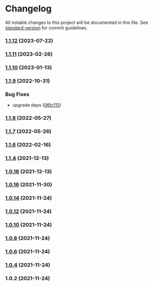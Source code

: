 # Changelog

All notable changes to this project will be documented in this file. See [standard-version](https://github.com/conventional-changelog/standard-version) for commit guidelines.

### [1.1.12](https://github.com/Koatty/koatty_proto/compare/v1.1.11...v1.1.12) (2023-07-22)

### [1.1.11](https://github.com/Koatty/koatty_proto/compare/v1.1.10...v1.1.11) (2023-02-26)

### [1.1.10](https://github.com/Koatty/koatty_proto/compare/v1.1.9...v1.1.10) (2023-01-13)

### [1.1.9](https://github.com/Koatty/koatty_proto/compare/v1.1.8...v1.1.9) (2022-10-31)


### Bug Fixes

* upgrade deps ([06fc115](https://github.com/Koatty/koatty_proto/commit/06fc1157b4bc2014a49a240626a7280b808d2acd))

### [1.1.8](https://github.com/Koatty/koatty_proto/compare/v1.1.7...v1.1.8) (2022-05-27)

### [1.1.7](https://github.com/Koatty/koatty_proto/compare/v1.1.6...v1.1.7) (2022-05-26)

### [1.1.6](https://github.com/Koatty/koatty_proto/compare/v1.1.4...v1.1.6) (2022-02-16)

### [1.1.4](https://github.com/Koatty/koatty_proto/compare/v1.0.18...v1.1.4) (2021-12-13)

### [1.0.18](https://github.com/Koatty/koatty_proto/compare/v1.0.16...v1.0.18) (2021-12-13)

### [1.0.16](https://github.com/Koatty/koatty_proto/compare/v1.0.14...v1.0.16) (2021-11-30)

### [1.0.14](https://github.com/Koatty/koatty_proto/compare/v1.0.12...v1.0.14) (2021-11-24)

### [1.0.12](https://github.com/Koatty/koatty_proto/compare/v1.0.10...v1.0.12) (2021-11-24)

### [1.0.10](https://github.com/Koatty/koatty_proto/compare/v1.0.8...v1.0.10) (2021-11-24)

### [1.0.8](https://github.com/Koatty/koatty_proto/compare/v1.0.6...v1.0.8) (2021-11-24)

### [1.0.6](https://github.com/Koatty/koatty_proto/compare/v1.0.4...v1.0.6) (2021-11-24)

### [1.0.4](https://github.com/Koatty/koatty_proto/compare/v1.0.2...v1.0.4) (2021-11-24)

### 1.0.2 (2021-11-24)
